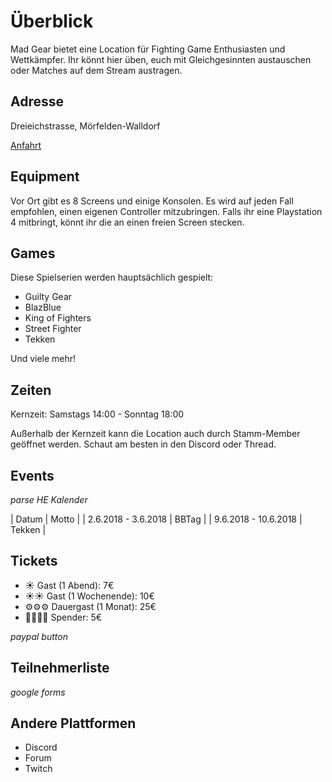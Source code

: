 # Überblick

Mad Gear bietet eine Location für Fighting Game Enthusiasten und Wettkämpfer. Ihr könnt hier üben, euch mit Gleichgesinnten austauschen oder Matches auf dem Stream austragen.

## Adresse
Dreieichstrasse, Mörfelden-Walldorf

[Anfahrt](./anfahrt.md)

## Equipment
Vor Ort gibt es 8 Screens und einige Konsolen. Es wird auf jeden Fall empfohlen, einen eigenen Controller mitzubringen. Falls ihr eine Playstation 4 mitbringt, könnt ihr die an einen freien Screen stecken.

## Games

Diese Spielserien werden hauptsächlich gespielt:
- Guilty Gear
- BlazBlue
- King of Fighters
- Street Fighter
- Tekken

Und viele mehr!

## Zeiten
Kernzeit:
Samstags 14:00 - Sonntag 18:00

Außerhalb der Kernzeit kann die Location auch durch Stamm-Member geöffnet werden. Schaut am besten in den Discord oder Thread.

## Events
*parse HE Kalender*

| Datum | Motto |
| 2.6.2018 - 3.6.2018 	| BBTag 	|
|  9.6.2018 - 10.6.2018 | Tekken |

## Tickets

- ☀️    Gast (1 Abend): 7€
- ☀️☀️    Gast (1 Wochenende): 10€
- ⚙️⚙️⚙️    Dauergast (1 Monat): 25€
- 🙏🙏🙏🙏  Spender: 5€

*paypal button*

## Teilnehmerliste
*google forms* 


## Andere Plattformen

- Discord
- Forum
- Twitch
